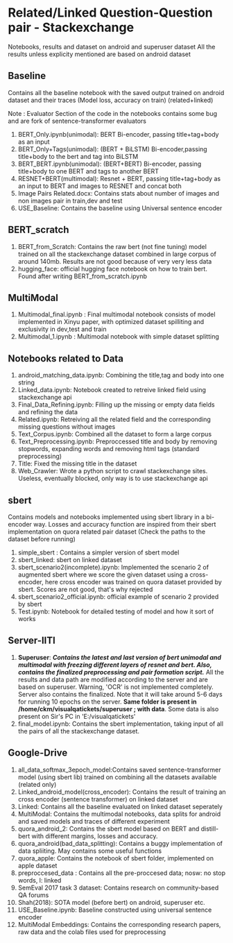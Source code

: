 # Related/Linked Question-Question pair - Stackexchange
Notebooks, results and dataset on android and superuser dataset
All the results unless explicity mentioned are based on android dataset

## Baseline
Contains all the baseline notebook with the saved output trained on android dataset and their traces (Model loss, accuracy on train) (related+linked)

Note : Evaluator Section of the code in the notebooks contains some bug and are fork of sentence-transformer evaluators

1. BERT_Only.ipynb(unimodal): BERT Bi-encoder, passing title+tag+body as an input
2. BERT_Only+Tags(unimodal): (BERT + BiLSTM) Bi-encoder,passing title+body to the bert and tag into BiLSTM
3. BERT_BERT.ipynb(unimodal): (BERT+BERT) Bi-encoder, passing title+body to one BERT and tags to another BERT
4. RESNET+BERT(multimodal): Resnet + BERT, passing title+tag+body as an input to BERT and images to RESNET and concat both
5.	Image Pairs Related.docx: Contains stats about number of images and non images pair in train,dev and test
6. USE_Baseline: Contains the baseline using Universal sentence encoder 

## BERT_scratch
1. BERT_from_Scratch: Contains the raw bert (not fine tuning) model trained on all the stackexchange dataset combined in large corpus of around 140mb. Results are not good because of very very less data
2. hugging_face: official hugging face notebook on how to train bert. Found after writing BERT_from_scratch.ipynb


## MultiModal
1. Multimodal_final.ipynb : Final multimodal notebook consists of model implemented in Xinyu paper, with optimized dataset spilliting and exclusivity in dev,test and train
2. Multimodal_1.ipynb : Multimodal notebook with simple dataset splitting

## Notebooks related to Data
1. android_matching_data.ipynb: Combining the title,tag and body into one string
2. Linked_data.ipynb: Notebook created to retreive linked field using stackexchange api
3. Final_Data_Refining.ipynb: Filling up the missing or empty data fields and refining the data
4. Related.ipynb: Retreiving all the related field and the corresponding missing questions without images
4. Text_Corpus.ipynb: Combined all the dataset to form a large corpus
5. Text_Preprocessing.ipynb: Preproccessed title and body by removing stopwords, expanding words and removing html tags (standard preprocessing)
6. Title: Fixed the missing title in the dataset
7. Web_Crawler: Wrote a python script to crawl stackexchange sites. Useless, eventually blocked, only way is to use stackexchange api


## sbert
Contains models and notebooks implemented using sbert library in a bi-encoder way. Losses and accuracy function are inspired from their sbert implementation on quora related pair dataset
(Check the paths to the dataset before running)
1. simple_sbert : Contains a simpler version of sbert model
2. sbert_linked: sbert on linked dataset
3. sbert_scenario2(incomplete).ipynb: Implemented the scenario 2  of augmented sbert where we score the given dataset using a cross-encoder, here cross encoder was trained on quora dataset provided by sbert. Scores are not good, that's why rejected
4. sbert_scenario2_official.ipynb: official example of scenario 2 provided by sbert
5. Test.ipynb: Notebook for detailed testing of model and how it sort of works

## Server-IITI
1. **Superuser**: ***Contains the latest and last version of bert unimodal and multimodal with freezing different layers of resnet and bert. Also, contains the finalized preprocessing and pair formation script.*** All the results and data path are modified according to the server and are based on superuser. Warning, 'OCR' is not implemented completely. Server also contains the finalized. Note that it will take around 5-6 days for running 10 epochs on the server. **Same folder is present in /home/ckm/visualqatickets/superuser ; with data**. Some data is also present on Sir's PC in 'E:/visualqatickets'
2. final_model.ipynb: Contains the sbert implementation, taking input of all the pairs of all the stackexchange dataset. 

## Google-Drive
1. all_data_softmax_3epoch_model:Contains saved sentence-transformer model (using sbert lib) trained on combining all the datasets available (related only)
2. Linked_android_model(cross_encoder): Contains the result of training an cross encoder (sentence transformer) on linked dataset
3. Linked: Contains all the baseline evaluated on linked dataset seperately
4. MultiModal: Contains the multimodal notebooks, data splits for android and saved models and traces of different experiment
5. quora_android_2: Contains the sbert model based on BERT and distill-bert with different margins, losses and accuracy. 
6. quora_android(bad_data_splitting): Contains a buggy implementation of data spliiting. May contains some useful functions
7. quora_apple: Contains the notebook of sbert folder, implemented on apple dataset
8. preproccesed_data : Contains all the pre-proccesed data; nosw: no stop words, l: linked
9. SemEval 2017 task 3 dataset: Contains research on community-based QA forums
10. Shah(2018): SOTA model (before bert) on android, superuser etc.
11. USE_Baseline.ipynb: Baseline constructed using universal sentence encoder
12. MultiModal Embeddings: Contains the corresponding research papers, raw data and the colab files used for preprocessing

	

